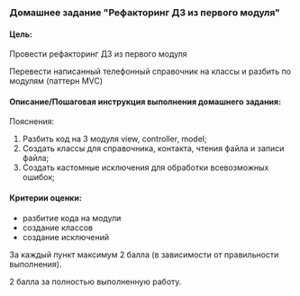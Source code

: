 ### Домашнее задание "Рефакторинг ДЗ из первого модуля"
#### Цель:
Провести рефакторинг ДЗ из первого модуля

Перевести написанный телефонный справочник на классы и разбить по модулям (паттерн MVC)
#### Описание/Пошаговая инструкция выполнения домашнего задания:
Пояснения:

1. Разбить код на 3 модуля view, controller, model;
2. Создать классы для справочника, контакта, чтения файла и записи файла;
3. Создать кастомные исключения для обработки всевозможных ошибок;
#### Критерии оценки:
- разбитие кода на модули
- создание классов
- создание исключений

За каждый пункт максимум 2 балла (в зависимости от правильности выполнения).

2 балла за полностью выполненную работу.
